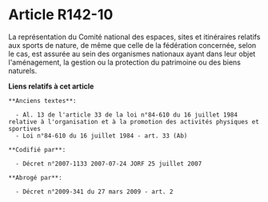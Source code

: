 # Article R142-10

La représentation du Comité national des espaces, sites et itinéraires relatifs aux sports de nature, de même que celle de la
fédération concernée, selon le cas, est assurée au sein des organismes nationaux ayant dans leur objet l'aménagement, la
gestion ou la protection du patrimoine ou des biens naturels.

**Liens relatifs à cet article**

	**Anciens textes**:

	  - Al. 13 de l'article 33 de la loi n°84-610 du 16 juillet 1984 relative à l'organisation et à la promotion des activités physiques et sportives
	  - Loi n°84-610 du 16 juillet 1984 - art. 33 (Ab)

	**Codifié par**:

	  - Décret n°2007-1133 2007-07-24 JORF 25 juillet 2007

	**Abrogé par**:

	  - Décret n°2009-341 du 27 mars 2009 - art. 2
